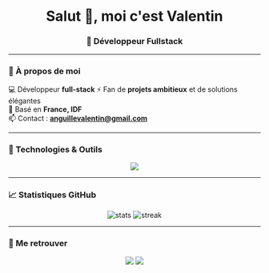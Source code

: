 <h1 align="center">Salut 👋, moi c'est Valentin</h1>
<h3 align="center">🚀 Développeur Fullstack</h3>

---

### 🌟 À propos de moi
💻 Développeur **full-stack**
⚡ Fan de **projets ambitieux** et de solutions élégantes   
📍 Basé en **France, IDF**  
📫 Contact : **[anguillevalentin@gmail.com](mailto:anguillevalentin@gmail.com)**

---

### 🚀 Technologies & Outils

<p align="center">
  <img src="https://skillicons.dev/icons?i=nextjs,tailwind,supabase,typescript,symfony,php,postgresql,docker,laravel,vscode,linux" />
</p>

---

### 📈 Statistiques GitHub

<p align="center">
  <img src="https://github-readme-stats.vercel.app/api?username=Val-Developpement&show_icons=true&theme=radical" alt="stats"/>
  <img src="https://github-readme-streak-stats.herokuapp.com/?user=Val-Developpement&theme=radical" alt="streak"/>
</p>

---

### 🤝 Me retrouver
<p align="center">
  <a href="https://linkedin.com/in/valentin-anguille"><img src="https://skillicons.dev/icons?i=linkedin" /></a>
  <a href="https://github.com/Val-Developpement"><img src="https://skillicons.dev/icons?i=github" /></a>
</p>

